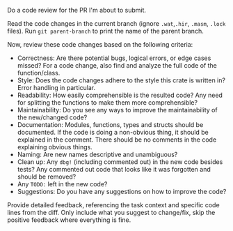 Do a code review for the PR I'm about to submit. 

Read the code changes in the current branch (ignore `.wat`,`.hir`, `.masm`, `.lock` files). Run `git parent-branch` to print the name of the parent branch.

Now, review these code changes based on the following criteria:
- Correctness: Are there potential bugs, logical errors, or edge cases missed? For a code change, also find and analyze the full code of the function/class.
- Style: Does the code changes adhere to the style this crate is written in? Error handling in particular.
- Readability: How easily comprehensible is the resulted code? Any need for splitting the functions to make them more comprehensible? 
- Maintainability: Do you see any ways to improve the maintainability of the new/changed code?
- Documentation: Modules, functions, types and structs should be documented. If the code is doing a non-obvious thing, it should be explained in the comment. There should be no comments in the code explaining obvious things.
- Naming: Are new names descriptive and unambiguous? 
- Clean up: Any `dbg!` (including commented out) in the new code besides tests? Any commented out code that looks like it was forgotten and should be removed?
- Any `TODO:` left in the new code?
- Suggestions: Do you have any suggestions on how to improve the code?

Provide detailed feedback, referencing the task context and specific code lines from the diff. Only include what you suggest to change/fix, skip the positive feedback where everything is fine. 
